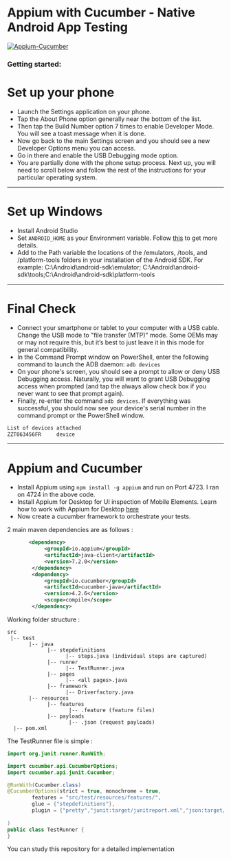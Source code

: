 # Appium with Cucumber - Native Android App Testing

[![Appium-Cucumber](https://github.com/ghoshasish99/Appium-Cucumber-Browserstack/actions/workflows/maven.yml/badge.svg)](https://github.com/ghoshasish99/Appium-Cucumber-Browserstack/actions/workflows/maven.yml)

### Getting started:

# Set up your phone

* Launch the Settings application on your phone.
* Tap the About Phone option generally near the bottom of the list.
* Then tap the Build Number option 7 times to enable Developer Mode. You will see a toast message when it is done.
* Now go back to the main Settings screen and you should see a new Developer Options menu you can access.
* Go in there and enable the USB Debugging mode option.
* You are partially done with the phone setup process. Next up, you will need to scroll below and follow the rest of the instructions for your particular operating system.

----------------------------------------------------------------------------------------------------------------------------------------------------------------------------
# Set up Windows

* Install Android Studio
* Set `ANDROID_HOME` as your Environment variable. Follow [this](https://www.360logica.com/blog/how-to-set-path-environmental-variable-for-sdk-in-windows/) to get more details.
* Add to the Path variable the locations of the /emulators, /tools, and /platform-tools folders in your installation of the Android SDK. For example:
C:\Android\android-sdk\emulator; C:\Android\android-sdk\tools;C:\Android\android-sdk\platform-tools

----------------------------------------------------------------------------------------------------------------------------------------------------------------------------
# Final Check

* Connect your smartphone or tablet to your computer with a USB cable. Change the USB mode to "file transfer (MTP)" mode. Some OEMs may or may not require this, but it’s best to just leave it in this mode for general compatibility.
* In the Command Prompt window on PowerShell, enter the following command to launch the ADB daemon: `adb devices`
* On your phone's screen, you should see a prompt to allow or deny USB Debugging access. Naturally, you will want to grant USB Debugging access when prompted (and tap the always allow check box if you never want to see that prompt again).
* Finally, re-enter the command `adb devices`. If everything was successful, you should now see your device's serial number in the command prompt or the PowerShell window.

```powershell
List of devices attached
ZZT063456FR     device
```
----------------------------------------------------------------------------------------------------------------------------------------------------------------------------
# Appium and Cucumber

* Install Appium using `npm install -g appium` and run on Port 4723. I ran on 4724 in the above code.
* Install Appium for Desktop for UI inspection of Mobile Elements. Learn how to work with Appium for Desktop [here](https://github.com/appium/appium-desktop/)
* Now create a cucumber framework to orchestrate your tests.

2 main maven dependencies are as follows :

```xml
       <dependency>
            <groupId>io.appium</groupId>
            <artifactId>java-client</artifactId>
            <version>7.2.0</version>
        </dependency>
        <dependency>
            <groupId>io.cucumber</groupId>
            <artifactId>cucumber-java</artifactId>
            <version>4.2.6</version>
            <scope>compile</scope>
        </dependency>
```
Working folder structure :
```
src
 |-- test
       |-- java
             |-- stepdefinitions
                   |-- steps.java (individual steps are captured)
			 |-- runner	   
                   |-- TestRunner.java
			 |-- pages
                   |-- <all pages>.java 
			 |-- framework
                   |-- Driverfactory.java			 
       |-- resources
             |-- features
                    |-- .feature (feature files)
             |-- payloads
                    |-- .json (request payloads)
  |-- pom.xml                  

```
The TestRunner file is simple :
```java
import org.junit.runner.RunWith;

import cucumber.api.CucumberOptions;
import cucumber.api.junit.Cucumber;

@RunWith(Cucumber.class)
@CucumberOptions(strict = true, monochrome = true,
        features = "src/test/resources/features/",
        glue = {"stepdefinitions"},
        plugin = {"pretty","junit:target/junitreport.xml","json:target/jsonreport.json","html:target/cucumber-reports"}
        
)
public class TestRunner {
}
```
You can study this repository for a detailed implementation
